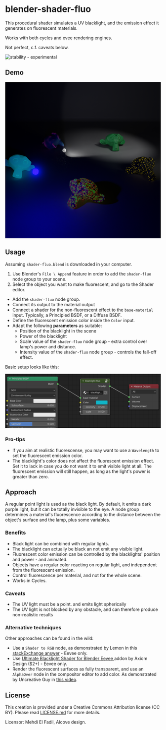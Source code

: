 # blender-shader-fluo

This procedural shader simulates a UV blacklight, and the emission effect it generates on fluorescent materials.

Works with both cycles and evee rendering engines.

Not perfect, c.f. caveats below.

![stability - experimental][experimental-img]


## Demo

![demo](img/demo.png?raw=true)

## Usage

Assuming `shader-fluo.blend` is downloaded in your computer.

1. Use Blender's `File \ Append` feature in order to add the `shader-fluo` node group to your scene.
2. Select the object you want to make fluorescent, and go to the Shader editor.
  * Add the `shader-fluo` node group.
  * Connect its output to the material output
  * Connect a shader for the non-fluorescent effect to the `base-material` input. Typically, a Principled BSDF, or a Diffuse BSDF.
  * Define the fluorescent emission color inside the `Color` input.
  * Adapt the following **parameters** as suitable:
    * Position of the blacklight in the scene
    * Power of the blacklight
    * Scale value of the `shader-fluo` node group - extra control over lamp's power and distance.
    * Intensity value of the `shader-fluo` node group - controls the fall-off effect.
  

Basic setup looks like this:

![shader node screenshot](img/simple-shader-setup.png?raw=true)

### Pro-tips

* If you aim at realistic fluorescense, you may want to use a `Wavelength` to set the fluorescent emission color.
* The blacklight's color does not affect the fluorescent emission effect. Set it to lack in case you do not want it to emit visible light at all. The fluorescent emission will still happen, as long as the light's power is greater than zero.

## Approach

A regular point light is used as the black light. By default, it emits a dark purple light, but it can be totally invisible to the eye.
A node group determines a material's fluorescence according to the distance between the object's surface and the lamp, plus some variables.

### Benefits

* Black light can be combined with regular lights.
* The blacklight can actually be black an not emit any visible light.
* Fluorescent color emission can be controlled by the blacklights' position and power - and animated.
* Objects have a regular color reacting on regular light, and independent from the fluorescent emission.
* Control fluorescence per material, and not for the whole scene.
* Works in Cycles.

### Caveats

* The UV light must be a point. and emits light spherically
* The UV light is not blocked by any obstacle, and can therefore produce non-realistic results

### Alternative techniques

Other approaches can be found in the wild:

* Use a `Shader to RGB` node, as demonstrated by Lemon in this [stackExchange answer](https://blender.stackexchange.com/a/148893/93500) - Eevee only.
* Use [ Ultimate Blacklight Shader for Blender Eevee ](https://gumroad.com/l/yVRmi) addon by Axiom Design ($2+) - Eevee only.
* Render the fluorescent surfaces as fully transparent, and use an `AlphaOver` node in the compositor editor to add color. As demonstrated by Uncreative Guy in [this video](https://www.youtube.com/watch?v=67NRNxJu8h8).

## License

This creation is provided under a Creative Commons Attribution license (CC BY). Please read [LICENSE.md](LICENSE.md) for more details.

Licensor: Mehdi El Fadil, Alcove design.

[experimental-img]: https://img.shields.io/badge/stability-experimental-orange.svg?style=flat
